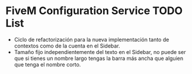 # FiveM Configuration Service TODO List

- Ciclo de refactorización para la nueva implementación tanto de contextos como de la cuenta en el Sidebar.
- Tamaño fijo independientemente del texto en el Sidebar, no puede ser que si tienes un nombre largo tengas la barra más ancha que alguien que tenga el nombre corto.
